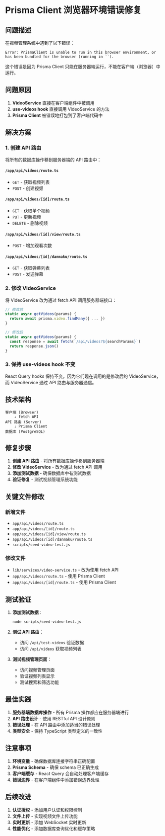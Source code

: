 # Prisma Client 浏览器环境错误修复

## 问题描述

在视频管理系统中遇到了以下错误：

```
Error: PrismaClient is unable to run in this browser environment, or has been bundled for the browser (running in ``).
```

这个错误是因为 Prisma Client 只能在服务器端运行，不能在客户端（浏览器）中运行。

## 问题原因

1. **VideoService** 直接在客户端组件中被调用
2. **use-videos hook** 直接调用 VideoService 的方法
3. **Prisma Client** 被错误地打包到了客户端代码中

## 解决方案

### 1. 创建 API 路由

将所有的数据库操作移到服务器端的 API 路由中：

#### `/app/api/videos/route.ts`

- `GET` - 获取视频列表
- `POST` - 创建视频

#### `/app/api/videos/[id]/route.ts`

- `GET` - 获取单个视频
- `PUT` - 更新视频
- `DELETE` - 删除视频

#### `/app/api/videos/[id]/view/route.ts`

- `POST` - 增加观看次数

#### `/app/api/videos/[id]/danmaku/route.ts`

- `GET` - 获取弹幕列表
- `POST` - 发送弹幕

### 2. 修改 VideoService

将 VideoService 改为通过 fetch API 调用服务器端接口：

```typescript
// 修改前
static async getVideos(params) {
  return await prisma.video.findMany({ ... })
}

// 修改后
static async getVideos(params) {
  const response = await fetch(`/api/videos?${searchParams}`)
  return response.json()
}
```

### 3. 保持 use-videos hook 不变

React Query hooks 保持不变，因为它们现在调用的是修改后的 VideoService，而 VideoService 通过 API 路由与服务器通信。

## 技术架构

```
客户端 (Browser)
    ↓ fetch API
API 路由 (Server)
    ↓ Prisma Client
数据库 (PostgreSQL)
```

## 修复步骤

1. **创建 API 路由** - 将所有数据库操作移到服务器端
2. **修改 VideoService** - 改为通过 fetch API 调用
3. **添加测试数据** - 确保数据库中有测试数据
4. **验证修复** - 测试视频管理系统功能

## 关键文件修改

### 新增文件

- `app/api/videos/route.ts`
- `app/api/videos/[id]/route.ts`
- `app/api/videos/[id]/view/route.ts`
- `app/api/videos/[id]/danmaku/route.ts`
- `scripts/seed-video-test.js`

### 修改文件

- `lib/services/video-service.ts` - 改为使用 fetch API
- `app/api/videos/route.ts` - 使用 Prisma Client
- `app/api/videos/[id]/route.ts` - 使用 Prisma Client

## 测试验证

1. **添加测试数据**：

   ```bash
   node scripts/seed-video-test.js
   ```

2. **测试 API 路由**：

   - 访问 `/api/test-videos` 验证数据
   - 访问 `/api/videos` 获取视频列表

3. **测试视频管理页面**：
   - 访问视频管理页面
   - 验证视频列表显示
   - 测试搜索和筛选功能

## 最佳实践

1. **服务器端数据库操作** - 所有 Prisma 操作都应在服务器端进行
2. **API 路由设计** - 使用 RESTful API 设计原则
3. **错误处理** - 在 API 路由中添加适当的错误处理
4. **类型安全** - 保持 TypeScript 类型定义的一致性

## 注意事项

1. **环境变量** - 确保数据库连接字符串正确配置
2. **Prisma Schema** - 确保 schema 已正确生成
3. **客户端缓存** - React Query 会自动处理客户端缓存
4. **错误边界** - 在客户端组件中添加错误边界处理

## 后续改进

1. **认证授权** - 添加用户认证和权限控制
2. **文件上传** - 实现视频文件上传功能
3. **实时更新** - 添加 WebSocket 实时更新
4. **性能优化** - 添加数据库查询优化和缓存策略
